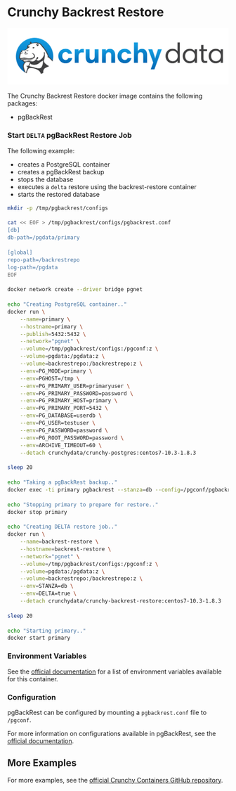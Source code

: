 # Crunchy Backrest Restore

![](https://raw.githubusercontent.com/CrunchyData/crunchy-containers/master/images/crunchy_logo.png)

The Crunchy Backrest Restore docker image contains the following packages:

* pgBackRest

### Start `DELTA` pgBackRest Restore Job

The following example: 
* creates a PostgreSQL container
* creates a pgBackRest backup
* stops the database
* executes a `delta` restore using the backrest-restore container
* starts the restored database

```bash
mkdir -p /tmp/pgbackrest/configs

cat << EOF > /tmp/pgbackrest/configs/pgbackrest.conf
[db]
db-path=/pgdata/primary

[global]
repo-path=/backrestrepo
log-path=/pgdata
EOF

docker network create --driver bridge pgnet

echo "Creating PostgreSQL container.."
docker run \
    --name=primary \
    --hostname=primary \
    --publish=5432:5432 \
    --network="pgnet" \
    --volume=/tmp/pgbackrest/configs:/pgconf:z \
    --volume=pgdata:/pgdata:z \
    --volume=backrestrepo:/backrestrepo:z \
    --env=PG_MODE=primary \
    --env=PGHOST=/tmp \
    --env=PG_PRIMARY_USER=primaryuser \
    --env=PG_PRIMARY_PASSWORD=password \
    --env=PG_PRIMARY_HOST=primary \
    --env=PG_PRIMARY_PORT=5432 \
    --env=PG_DATABASE=userdb \
    --env=PG_USER=testuser \
    --env=PG_PASSWORD=password \
    --env=PG_ROOT_PASSWORD=password \
    --env=ARCHIVE_TIMEOUT=60 \
    --detach crunchydata/crunchy-postgres:centos7-10.3-1.8.3

sleep 20

echo "Taking a pgBackRest backup.."
docker exec -ti primary pgbackrest --stanza=db --config=/pgconf/pgbackrest.conf backup

echo "Stopping primary to prepare for restore.."
docker stop primary

echo "Creating DELTA restore job.."
docker run \
    --name=backrest-restore \
    --hostname=backrest-restore \
    --network="pgnet" \
    --volume=/tmp/pgbackrest/configs:/pgconf:z \
    --volume=pgdata:/pgdata:z \
    --volume=backrestrepo:/backrestrepo:z \
    --env=STANZA=db \
    --env=DELTA=true \
    --detach crunchydata/crunchy-backrest-restore:centos7-10.3-1.8.3

sleep 20

echo "Starting primary.."
docker start primary
```

### Environment Variables

See the [official documentation](https://github.com/CrunchyData/crunchy-containers/blob/master/docs/containers.adoc#crunchy-backrest-restore) for a list of environment variables available for this container.

### Configuration

pgBackRest can be configured by mounting a `pgbackrest.conf` file to `/pgconf`.

For more information on configurations available in pgBackRest, see the [official documentation](https://pgbackrest.org/).

## More Examples

For more examples, see the [official Crunchy Containers GitHub repository](https://github.com/CrunchyData/crunchy-containers/tree/master/examples/docker).
